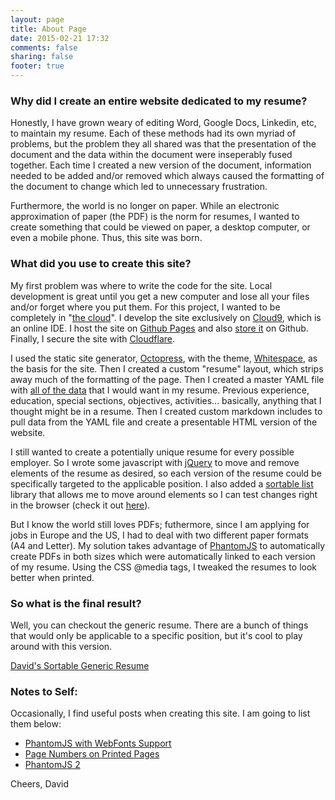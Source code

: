 ```yaml
---
layout: page
title: About Page
date: 2015-02-21 17:32
comments: false
sharing: false
footer: true
---
```


### Why did I create an entire website dedicated to my resume?

Honestly, I have grown weary of editing Word, Google Docs, Linkedin, etc, to maintain my resume.  Each of these methods had its own myriad of problems, but the problem they all shared was that the presentation of the document and the data within the document were inseperably fused together.  Each time I created a new version of the document, information needed to be added and/or removed which always caused the formatting of the document to change which led to unnecessary frustration.

Furthermore, the world is no longer on paper.  While an electronic approximation of paper (the PDF) is the norm for resumes, I wanted to create something that could be viewed on paper, a desktop computer, or even a mobile phone.  Thus, this site was born.

### What did you use to create this site?

My first problem was where to write the code for the site.  Local development is great until you get a new computer and lose all your files and/or forget where you put them.  For this project, I wanted to be completely in "[the cloud](http://en.wikipedia.org/wiki/Cloud_computing)".  I develop the site exclusively on [Cloud9](https://c9.io/), which is an online IDE.  I host the site on [Github Pages](https://pages.github.com/) and also [store it](https://github.com/dhpollack/resume) on Github.  Finally, I secure the site with [Cloudflare](https://www.cloudflare.com).

I used the static site generator, [Octopress](http://octopress.org/), with the theme, [Whitespace](https://github.com/lucaslew/whitespace), as the basis for the site.  Then I created a custom "resume" layout, which strips away much of the formatting of the page.  Then I created a master YAML file with [all of the data](https://raw.githubusercontent.com/dhpollack/resume/source/source/_data/resume.yml) that I would want in my resume.  Previous experience, education, special sections, objectives, activities... basically, anything that I thought might be in a resume.  Then I created custom markdown includes to pull data from the YAML file and create a presentable HTML version of the website.

I still wanted to create a potentially unique resume for every possible employer.  So I wrote some javascript with [jQuery](http://jquery.com/) to move and remove elements of the resume as desired, so each version of the resume could be specifically targeted to the applicable position.  I also added a [sortable list](https://github.com/RubaXa/Sortable) library that allows me to move around elements so I can test changes right in the browser (check it out [here](/general.html)).

But I know the world still loves PDFs; futhermore, since I am applying for jobs in Europe and the US, I had to deal with two different paper formats (A4 and Letter).  My solution takes advantage of [PhantomJS](http://phantomjs.org/) to automatically create PDFs in both sizes which were automatically linked to each version of my resume.  Using the CSS @media tags, I tweaked the resumes to look better when printed.

### So what is the final result?

Well, you can checkout the generic resume.  There are a bunch of things that would only be applicable to a specific position, but it's cool to play around with this version.

[David's Sortable Generic Resume](/general.html)

### Notes to Self:

Occasionally, I find useful posts when creating this site.  I am going to list them below:

- [PhantomJS with WebFonts Support](http://arunoda.me/blog/phantomjs-webfonts-build.html)
- [Page Numbers on Printed Pages](http://stackoverflow.com/questions/6109893/page-numbers-with-css-html)
- [PhantomJS 2](http://blog.rampinteractive.co.uk/linux/compiling-phantomjs-2-0-binaries-linux/)

Cheers,
David